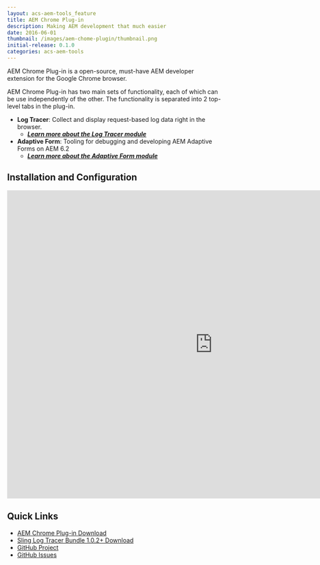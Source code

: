 ```yaml
---
layout: acs-aem-tools_feature
title: AEM Chrome Plug-in
description: Making AEM development that much easier
date: 2016-06-01
thumbnail: /images/aem-chome-plugin/thumbnail.png
initial-release: 0.1.0
categories: acs-aem-tools
---
```

AEM Chrome Plug-in is a open-source, must-have AEM developer extension for the Google Chrome browser.

AEM Chrome Plug-in has two main sets of functionality, each of which can be use independently of the other. The functionality is separated into 2 top-level tabs in the plug-in.

* **Log Tracer**: Collect and display request-based log data right in the browser.
  * ***[Learn more about the Log Tracer module](/acs-aem-tools/aem-chrome-plugin/log-tracer/)***
* **Adaptive Form**: Tooling for debugging and developing AEM Adaptive Forms on AEM 6.2
  * ***[Learn more about the Adaptive Form module](/acs-aem-tools/aem-chrome-plugin/adaptive-form/)***

## Installation and Configuration

<iframe width="960" height="720" src="https://www.youtube.com/embed/33R_460BfAE" frameborder="0" allowfullscreen></iframe>

## Quick Links

* [AEM Chrome Plug-in Download](https://chrome.google.com/webstore/detail/aem-chrome-plug-in/ejdcnikffjleeffpigekhccpepplaode)
* [Sling Log Tracer Bundle 1.0.2+ Download](http://search.maven.org/remotecontent?filepath=org/apache/sling/org.apache.sling.tracer/1.0.2/org.apache.sling.tracer-1.0.2.jar)
* [GitHub Project](https://github.com/Adobe-Consulting-Services/aem-chrome-plugin)
* [GitHub Issues](https://github.com/Adobe-Consulting-Services/aem-chrome-plugin/issues)
